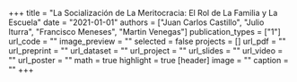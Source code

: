 +++
title = "La Socialización de La Meritocracia: El Rol de La Familia y La Escuela"
date = "2021-01-01"
authors = ["Juan Carlos Castillo", "Julio Iturra", "Francisco Meneses", "Martin Venegas"]
publication_types = ["1"]
url_code = ""
image_preview = ""
selected = false
projects = []
url_pdf = ""
url_preprint = ""
url_dataset = ""
url_project = ""
url_slides = ""
url_video = ""
url_poster = ""
math = true
highlight = true
[header]
image = ""
caption = ""
+++
